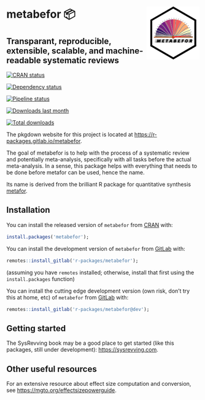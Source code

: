 
<!-- README.md is generated from README.Rmd. Please edit that file -->

# <img src='man/figures/logo.png' align="right" height="138" /> metabefor 📦

## Transparant, reproducible, extensible, scalable, and machine-readable systematic reviews

<!-- badges: start -->

[![CRAN
status](https://www.r-pkg.org/badges/version/metabefor)](https://cran.r-project.org/package=metabefor)

[![Dependency
status](https://tinyverse.netlify.com/badge/metabefor)](https://CRAN.R-project.org/package=metabefor)

[![Pipeline
status](https://gitlab.com/r-packages/metabefor/badges/main/pipeline.svg)](https://gitlab.com/r-packages/metabefor/-/commits/main)

[![Downloads last
month](https://cranlogs.r-pkg.org/badges/last-month/metabefor?color=brightgreen)](https://cran.r-project.org/package=metabefor)

[![Total
downloads](https://cranlogs.r-pkg.org/badges/grand-total/metabefor?color=brightgreen)](https://cran.r-project.org/package=metabefor)

<!-- [![Coverage status](https://codecov.io/gl/r-packages/metabefor/branch/main/graph/badge.svg)](https://app.codecov.io/gl/r-packages/metabefor?branch=main) -->

<!-- badges: end -->

The pkgdown website for this project is located at
<https://r-packages.gitlab.io/metabefor>.

<!--------------------------------------------->

<!-- Start of a custom bit for every package -->

<!--------------------------------------------->

The goal of metabefor is to help with the process of a systematic review
and potentially meta-analysis, specifically with all tasks before the
actual meta-analysis. In a sense, this package helps with everything
that needs to be done before metafor can be used, hence the name.

Its name is derived from the brilliant R package for quantitative
synthesis [metafor](https://metafor-project.org).

<!--------------------------------------------->

<!--  End of a custom bit for every package  -->

<!--------------------------------------------->

## Installation

You can install the released version of `metabefor` from
[CRAN](https://CRAN.R-project.org) with:

``` r
install.packages('metabefor');
```

You can install the development version of `metabefor` from
[GitLab](https://about.gitlab.com) with:

``` r
remotes::install_gitlab('r-packages/metabefor');
```

(assuming you have `remotes` installed; otherwise, install that first
using the `install.packages` function)

You can install the cutting edge development version (own risk, don’t
try this at home, etc) of `metabefor` from
[GitLab](https://about.gitlab.com) with:

``` r
remotes::install_gitlab('r-packages/metabefor@dev');
```

<!--------------------------------------------->

<!-- Start of a custom bit for every package -->

<!--------------------------------------------->

## Getting started

The SysRevving book may be a good place to get started (like this
packages, still under development): <https://sysrevving.com>.

## Other useful resources

For an extensive resource about effect size computation and conversion,
see <https://mgto.org/effectsizepowerguide>.

<!--------------------------------------------->

<!--  End of a custom bit for every package  -->

<!--------------------------------------------->
